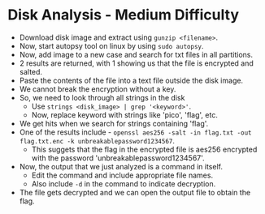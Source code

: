 # Disk Analysis - Medium Difficulty
- Download disk image and extract using `gunzip <filename>`.
- Now, start autopsy tool on linux by using `sudo autopsy`.
- Now, add image to a new case and search for txt files in all partitions.
- 2 results are returned, with 1 showing us that the file is encrypted and salted.
- Paste the contents of the file into a text file outside the disk image.
- We cannot break the encryption without a key.
- So, we need to look through all strings in the disk
  - Use `strings <disk_image> | grep '<keyword>'`.
  - Now, replace keyword with strings like 'pico', 'flag', etc.
- We get hits when we search for strings containing 'flag'.
- One of the results include - `openssl aes256 -salt -in flag.txt -out flag.txt.enc -k unbreakablepassword1234567`.
  - This suggets that the flag in the encrypted file is aes256 encrypted with the password 'unbreakablepassword1234567'.
- Now, the output that we just analyzed is a command in itself.
  - Edit the command and include appropriate file names.
  - Also include `-d` in the command to indicate decryption.
- The file gets decrypted and we can open the output file to obtain the flag.
